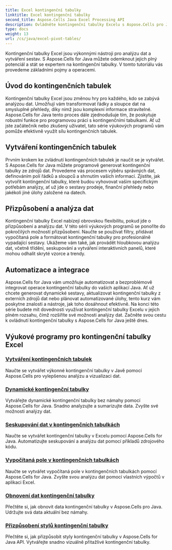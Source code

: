 ```yaml
---
title: Excel kontingenční tabulky
linktitle: Excel kontingenční tabulky
second_title: Aspose.Cells Java Excel Processing API
description: Ovládněte kontingenční tabulky Excelu s Aspose.Cells pro Javu. Naučte se vytvářet, přizpůsobovat a analyzovat data bez námahy.
type: docs
weight: 13
url: /cs/java/excel-pivot-tables/
---
```

Kontingenční tabulky Excel jsou výkonnými nástroji pro analýzu dat a vytváření sestav. S Aspose.Cells for Java můžete odemknout jejich plný potenciál a stát se expertem na kontingenční tabulky. V tomto tutoriálu vás provedeme základními pojmy a operacemi.

## Úvod do kontingenčních tabulek
Kontingenční tabulky Excel jsou změnou hry pro každého, kdo se zabývá analýzou dat. Umožňují vám transformovat řádky a sloupce dat na smysluplné přehledy, díky nimž jsou komplexní informace stravitelné. Aspose.Cells for Java tento proces dále zjednodušuje tím, že poskytuje robustní funkce pro programovou práci s kontingenčními tabulkami. Ať už jste začátečník nebo zkušený uživatel, tato série výukových programů vám pomůže efektivně využít sílu kontingenčních tabulek.

## Vytváření kontingenčních tabulek
Prvním krokem ke zvládnutí kontingenčních tabulek je naučit se je vytvářet. S Aspose.Cells for Java můžete programově generovat kontingenční tabulky ze zdrojů dat. Provedeme vás procesem výběru správných dat, definováním polí řádků a sloupců a shrnutím vašich informací. Zjistíte, jak vytvořit kontingenční tabulky, které budou vyhovovat vašim specifickým potřebám analýzy, ať už jde o sestavy prodeje, finanční přehledy nebo jakékoli jiné úlohy založené na datech.

## Přizpůsobení a analýza dat
Kontingenční tabulky Excel nabízejí obrovskou flexibilitu, pokud jde o přizpůsobení a analýzu dat. V této sérii výukových programů se ponoříte do pokročilých možností přizpůsobení. Naučte se používat filtry, přidávat vypočítaná pole a formátovat kontingenční tabulky pro profesionálně vypadající sestavy. Ukážeme vám také, jak provádět hloubkovou analýzu dat, včetně třídění, seskupování a vytváření interaktivních panelů, které mohou odhalit skryté vzorce a trendy.

## Automatizace a integrace
Aspose.Cells for Java vám umožňuje automatizovat a bezproblémově integrovat operace kontingenční tabulky do vašich aplikací Java. Ať už chcete generovat dynamické sestavy, aktualizovat kontingenční tabulky z externích zdrojů dat nebo plánovat automatizované úlohy, tento kurz vám poskytne znalosti a nástroje, jak toho dosáhnout efektivně. Na konci této série budete mít dovednosti využívat kontingenční tabulky Excelu v jejich plném rozsahu, čímž rozšíříte své možnosti analýzy dat. Začněte svou cestu k ovládnutí kontingenční tabulky s Aspose.Cells for Java ještě dnes.

## Výukové programy pro kontingenční tabulky Excel
### [Vytváření kontingenčních tabulek](./creating-pivot-tables/)
Naučte se vytvářet výkonné kontingenční tabulky v Javě pomocí Aspose.Cells pro vylepšenou analýzu a vizualizaci dat.
### [Dynamické kontingenční tabulky](./dynamic-pivot-tables/)
Vytvářejte dynamické kontingenční tabulky bez námahy pomocí Aspose.Cells for Java. Snadno analyzujte a sumarizujte data. Zvyšte své možnosti analýzy dat.
### [Seskupování dat v kontingenčních tabulkách](./grouping-data-in-pivot-tables/)
Naučte se vytvářet kontingenční tabulky v Excelu pomocí Aspose.Cells for Java. Automatizujte seskupování a analýzu dat pomocí příkladů zdrojového kódu.
### [Vypočítaná pole v kontingenčních tabulkách](./calculated-fields-in-pivot-tables/)
Naučte se vytvářet vypočítaná pole v kontingenčních tabulkách pomocí Aspose.Cells for Java. Zvyšte svou analýzu dat pomocí vlastních výpočtů v aplikaci Excel.
### [Obnovení dat kontingenční tabulky](./refreshing-pivot-table-data/)
Přečtěte si, jak obnovit data kontingenční tabulky v Aspose.Cells pro Java. Udržujte svá data aktuální bez námahy.
### [Přizpůsobení stylů kontingenční tabulky](./customizing-pivot-table-styles/)
Přečtěte si, jak přizpůsobit styly kontingenční tabulky v Aspose.Cells for Java API. Vytvářejte snadno vizuálně přitažlivé kontingenční tabulky.